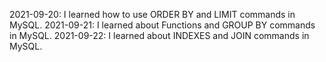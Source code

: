 2021-09-20: I learned how to use ORDER BY and LIMIT commands in MySQL.
2021-09-21: I learned about Functions and GROUP BY commands in MySQL. 
2021-09-22: I learned about INDEXES and JOIN commands in MySQL.